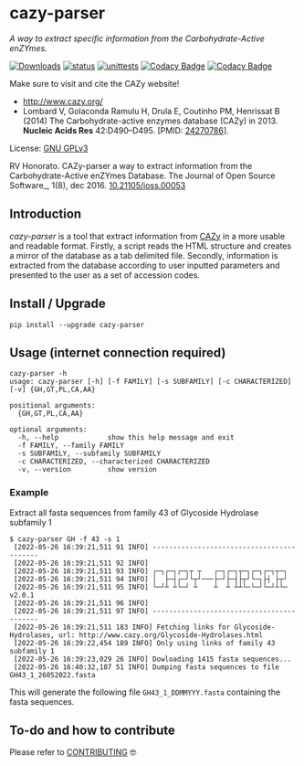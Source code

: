 # cazy-parser

_A way to extract specific information from the Carbohydrate-Active enZYmes._

[![Downloads](https://pepy.tech/badge/cazy-parser)](https://pepy.tech/project/cazy-parser)
[![status](http://joss.theoj.org/papers/f709afe5d720fc6eee82fca277942a46/status.svg)](http://joss.theoj.org/papers/f709afe5d720fc6eee82fca277942a46)
[![unittests](https://github.com/rvhonorato/cazy-parser/actions/workflows/unittests.yml/badge.svg?branch=main)](https://github.com/rvhonorato/cazy-parser/actions/workflows/unittests.yml)
[![Codacy Badge](https://app.codacy.com/project/badge/Grade/33f087332ec24da689268a13d2f4ca23)](https://www.codacy.com/gh/rvhonorato/cazy-parser/dashboard?utm_source=github.com&utm_medium=referral&utm_content=rvhonorato/cazy-parser&utm_campaign=Badge_Grade)
[![Codacy Badge](https://app.codacy.com/project/badge/Coverage/33f087332ec24da689268a13d2f4ca23)](https://www.codacy.com/gh/rvhonorato/cazy-parser/dashboard?utm_source=github.com&utm_medium=referral&utm_content=rvhonorato/cazy-parser&utm_campaign=Badge_Coverage)

Make sure to visit and cite the CAZy website!

- <http://www.cazy.org/>
- Lombard V, Golaconda Ramulu H, Drula E, Coutinho PM,
  Henrissat B (2014) The Carbohydrate-active enzymes database
  (CAZy) in 2013. **Nucleic Acids Res** 42:D490–D495. [PMID: [24270786](http://www.ncbi.nlm.nih.gov/sites/entrez?db=pubmed&cmd=search&term=24270786)].

License: [GNU GPLv3](https://www.gnu.org/licenses/gpl-3.0.html)

RV Honorato. CAZy-parser a way to extract information from
the Carbohydrate-Active enZYmes Database.
The Journal of Open Source Software\_, 1(8), dec 2016.
[10.21105/joss.00053](https://github.com/openjournals/joss-papers/blob/master/joss.00053/10.21105.joss.00053.pdf)

## Introduction

_cazy-parser_ is a tool that extract information from
[CAZy](http://www.cazy.org/) in a more usable and readable format.
Firstly, a script reads the HTML structure and creates a mirror of the
database as a tab delimited file. Secondly, information is extracted from
the database according to user inputted parameters and presented to the user
as a set of accession codes.

## Install / Upgrade

```text
pip install --upgrade cazy-parser
```

## Usage (internet connection required)

```text
cazy-parser -h
usage: cazy-parser [-h] [-f FAMILY] [-s SUBFAMILY] [-c CHARACTERIZED] [-v] {GH,GT,PL,CA,AA}

positional arguments:
  {GH,GT,PL,CA,AA}

optional arguments:
  -h, --help            show this help message and exit
  -f FAMILY, --family FAMILY
  -s SUBFAMILY, --subfamily SUBFAMILY
  -c CHARACTERIZED, --characterized CHARACTERIZED
  -v, --version         show version
```

### Example

Extract all fasta sequences from family 43 of Glycoside Hydrolase subfamily 1

```text
$ cazy-parser GH -f 43 -s 1
 [2022-05-26 16:39:21,511 91 INFO] ------------------------------------------
 [2022-05-26 16:39:21,511 92 INFO]
 [2022-05-26 16:39:21,511 93 INFO] ┌─┐┌─┐┌─┐┬ ┬   ┌─┐┌─┐┬─┐┌─┐┌─┐┬─┐
 [2022-05-26 16:39:21,511 94 INFO] │  ├─┤┌─┘└┬┘───├─┘├─┤├┬┘└─┐├┤ ├┬┘
 [2022-05-26 16:39:21,511 95 INFO] └─┘┴ ┴└─┘ ┴    ┴  ┴ ┴┴└─└─┘└─┘┴└─ v2.0.1
 [2022-05-26 16:39:21,511 96 INFO]
 [2022-05-26 16:39:21,511 97 INFO] ------------------------------------------
 [2022-05-26 16:39:21,511 183 INFO] Fetching links for Glycoside-Hydrolases, url: http://www.cazy.org/Glycoside-Hydrolases.html
 [2022-05-26 16:39:22,454 189 INFO] Only using links of family 43 subfamily 1
 [2022-05-26 16:39:23,029 26 INFO] Dowloading 1415 fasta sequences...
 [2022-05-26 16:40:32,187 51 INFO] Dumping fasta sequences to file GH43_1_26052022.fasta
```

This will generate the following file `GH43_1_DDMMYYY.fasta`
containing the fasta sequences.

## To-do and how to contribute

Please refer to [CONTRIBUTING](CONTRIBUTING.md) 🤓
